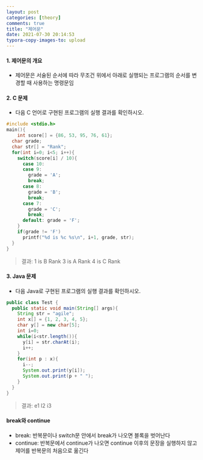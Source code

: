```yaml
---
layout: post
categories: [theory]
comments: true
title: "제어문"
date: 2021-07-30 20:14:53
typora-copy-images-to: upload
---
```


#### 1. 제어문의 개요

- 제어문은 서술된 순서에 따라 무조건 위에서 아래로 실행되는 프로그램의 순서를 변경할 때 사용하는 명령문임

#### 2. C 문제

- 다음 C 언어로 구현된 프로그램의 실행 결과를 확인하시오.

```c
#include <stdio.h>
main(){
	int score[] = {86, 53, 95, 76, 61};
  char grade;
  char str[] = "Rank";
  for(int i=0; i<5; i++){
    switch(score[i] / 10){
      case 10:
      case 9:
        grade = 'A';
        break;
      case 8:
        grade = 'B';
        break;
      case 7:
        grade = 'C';
        break;
      default: grade = 'F';
    }
    if(grade != 'F')
      printf("%d is %c %s\n", i+1, grade, str);
  }
}
```

> 결과:
> 1 is B Rank
> 3 is A Rank
> 4 is C Rank

#### 3. Java 문제

- 다음 Java로 구현된 프로그램의 실행 결과를 확인하시오.

```java
public class Test {
  public static void main(String[] args){
    String str = "agile";
    int x[] = {1, 2, 3, 4, 5};
    char y[] = new char[5];
    int i=0;
    while(i<str.length()){
      y[i] = str.charAt(i);
      i++;
    }
    for(int p : x){
      i--;
      System.out.print(y[i]);
      System.out.print(p + " ");
    }
  }
}
```

> 결과: e1 l2 i3

#### break와 continue

- break: 반복문이나 switch문 안에서 break가 나오면 블록을 벗어난다
- continue: 반복문에서 continue가 나오면 continue 이후의 문장을 실행하지 않고 제어를 반복문의 처음으로 옮긴다
